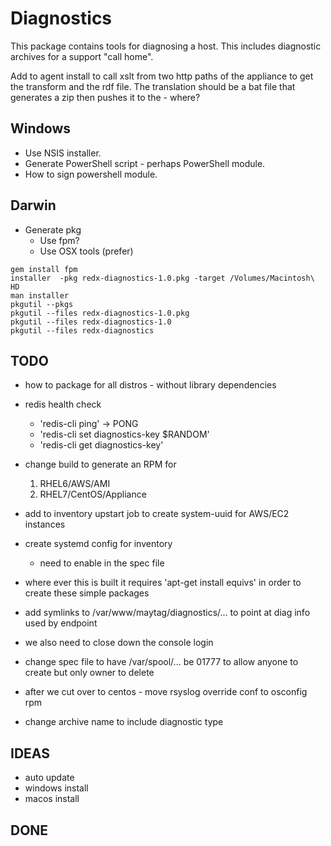 Diagnostics
===========

This package contains tools for diagnosing a host.  This includes diagnostic
archives for a support "call home".

Add to agent install to call xslt from two http paths of the appliance to get the
transform and the rdf file.  The translation should be a bat file that generates a zip
then pushes it to the - where?

Windows
-------

 * Use NSIS installer.
 * Generate PowerShell script - perhaps PowerShell module.
 * How to sign powershell module.

Darwin
------

 * Generate pkg
   - Use fpm?
   - Use OSX tools (prefer)

```
gem install fpm
installer  -pkg redx-diagnostics-1.0.pkg -target /Volumes/Macintosh\ HD
man installer
pkgutil --pkgs
pkgutil --files redx-diagnostics-1.0.pkg 
pkgutil --files redx-diagnostics-1.0
pkgutil --files redx-diagnostics
```

TODO
----
 * how to package for all distros - without library dependencies
 * redis health check
   - 'redis-cli ping' -> PONG
   - 'redis-cli set diagnostics-key $RANDOM'
   - 'redis-cli get diagnostics-key'

 * change build to generate an RPM for
   1. RHEL6/AWS/AMI
   2. RHEL7/CentOS/Appliance

 * add to inventory upstart job to create system-uuid for AWS/EC2 instances
 * create systemd config for inventory
   * need to enable in the spec file
 * where ever this is built it requires 'apt-get install equivs'
   in order to create these simple packages

 * add symlinks to /var/www/maytag/diagnostics/... to point at diag info
   used by endpoint

 * we also need to close down the console login
 * change spec file to have /var/spool/... be 01777 to allow anyone to create
   but only owner to delete
 * after we cut over to centos - move rsyslog override conf to osconfig rpm
 * change archive name to include diagnostic type

IDEAS
----
 * auto update
 * windows install
 * macos install

DONE
----
